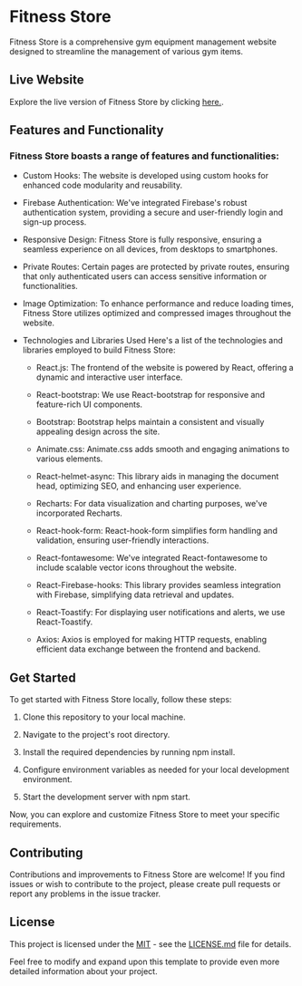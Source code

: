 # Fitness Store

Fitness Store is a comprehensive gym equipment management website designed to streamline the management of various gym items.


## Live Website
Explore the live version of Fitness Store by clicking [here.](https://gym-equipment-store.web.app/).


## Features and Functionality

### Fitness Store boasts a range of features and functionalities:

 * Custom Hooks: The website is developed using custom hooks for enhanced code modularity and reusability.

 * Firebase Authentication: We've integrated Firebase's robust authentication system, providing a secure and user-friendly login and sign-up process.

 * Responsive Design: Fitness Store is fully responsive, ensuring a seamless experience on all devices, from desktops to smartphones.

 * Private Routes: Certain pages are protected by private routes, ensuring that only authenticated users can access sensitive information or functionalities.

 * Image Optimization: To enhance performance and reduce loading times, Fitness Store utilizes optimized and compressed images throughout the website.

 * Technologies and Libraries Used
 Here's a list of the technologies and libraries employed to build Fitness Store:

   * React.js: The frontend of the website is powered by React, offering a dynamic and interactive user interface.

   * React-bootstrap: We use React-bootstrap for responsive and feature-rich UI components.

   * Bootstrap: Bootstrap helps maintain a consistent and visually appealing design across the site.

   * Animate.css: Animate.css adds smooth and engaging animations to various elements.

   * React-helmet-async: This library aids in managing the document head, optimizing SEO, and enhancing user experience.

   * Recharts: For data visualization and charting purposes, we've incorporated Recharts.

   * React-hook-form: React-hook-form simplifies form handling and validation, ensuring user-friendly interactions.

   * React-fontawesome: We've integrated React-fontawesome to include scalable vector icons throughout the website.

   * React-Firebase-hooks: This library provides seamless integration with Firebase, simplifying data retrieval and updates.

   * React-Toastify: For displaying user notifications and alerts, we use React-Toastify.

   * Axios: Axios is employed for making HTTP requests, enabling efficient data exchange between the frontend and backend.


## Get Started

To get started with Fitness Store locally, follow these steps:

1. Clone this repository to your local machine.

2. Navigate to the project's root directory.

3. Install the required dependencies by running npm install.

4. Configure environment variables as needed for your local development environment.

5. Start the development server with npm start.

Now, you can explore and customize Fitness Store to meet your specific requirements.


## Contributing

Contributions and improvements to Fitness Store are welcome! If you find issues or wish to contribute to the project, please create pull requests or report any problems in the issue tracker.


## License
This project is licensed under the [MIT](MIT) - see the [LICENSE.md](LICENSE.md) file for details.

Feel free to modify and expand upon this template to provide even more detailed information about your project.